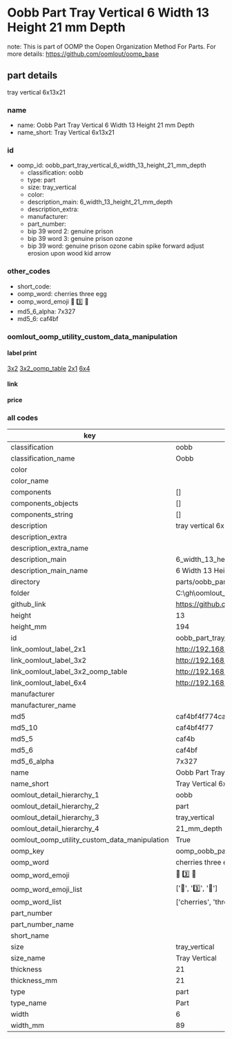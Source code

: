# Oobb Part Tray Vertical 6 Width 13 Height 21 mm Depth  

note: This is part of OOMP the Oopen Organization Method For Parts. For more details: https://github.com/oomlout/oomp_base

##  part details
  



tray vertical 6x13x21



### name
* name: Oobb Part Tray Vertical 6 Width 13 Height 21 mm Depth
* name_short: Tray Vertical 6x13x21 
### id
* oomp_id: oobb_part_tray_vertical_6_width_13_height_21_mm_depth
  * classification: oobb
  * type: part
  * size: tray_vertical
  * color: 
  * description_main: 6_width_13_height_21_mm_depth
  * description_extra: 
  * manufacturer: 
  * part_number: 
  * bip 39 word 2: genuine prison
  * bip 39 word 3: genuine prison ozone
  * bip 39 word: genuine prison ozone cabin spike forward adjust erosion upon wood kid arrow

### other_codes
* short_code: 
* oomp_word: cherries three egg
* oomp_word_emoji :cherries: :three: :egg:
* md5_6_alpha: 7x327
* md5_6: caf4bf






### oomlout_oomp_utility_custom_data_manipulation
#### label print
[3x2](http://192.168.1.245:1112/?label=oomp%207x327)
[3x2_oomp_table](http://192.168.1.108:1112/?label=oomp%207x327)
[2x1](http://192.168.1.242:1112/?label=oomp%207x327)
[6x4](http://192.168.1.55:1112/?label=oomp%207x327)    

#### link

                              

#### price







### all codes 
| key | value |  
| --- | --- |  
| classification | oobb |  
| classification_name | Oobb |  
| color |  |  
| color_name |  |  
| components | [] |  
| components_objects | [] |  
| components_string | [] |  
| description | tray vertical 6x13x21 |  
| description_extra |  |  
| description_extra_name |  |  
| description_main | 6_width_13_height_21_mm_depth |  
| description_main_name | 6 Width 13 Height 21 mm Depth |  
| directory | parts/oobb_part_tray_vertical_6_width_13_height_21_mm_depth |  
| folder | C:\gh\oomlout_oobb_version_4_generated_parts\parts\oobb_part_tray_vertical_6_width_13_height_21_mm_depth |  
| github_link | https://github.com/oomlout/oomlout_oomp_part_src/tree/main/parts/oobb_part_tray_vertical_6_width_13_height_21_mm_depth |  
| height | 13 |  
| height_mm | 194 |  
| id | oobb_part_tray_vertical_6_width_13_height_21_mm_depth |  
| link_oomlout_label_2x1 | http://192.168.1.242:1112/?label=oomp%207x327 |  
| link_oomlout_label_3x2 | http://192.168.1.245:1112/?label=oomp%207x327 |  
| link_oomlout_label_3x2_oomp_table | http://192.168.1.108:1112/?label=oomp%207x327 |  
| link_oomlout_label_6x4 | http://192.168.1.55:1112/?label=oomp%207x327 |  
| manufacturer |  |  
| manufacturer_name |  |  
| md5 | caf4bf4f774ca0716f68e1fd3d2ac30a |  
| md5_10 | caf4bf4f77 |  
| md5_5 | caf4b |  
| md5_6 | caf4bf |  
| md5_6_alpha | 7x327 |  
| name | Oobb Part Tray Vertical 6 Width 13 Height 21 mm Depth |  
| name_short | Tray Vertical 6x13x21  |  
| oomlout_detail_hierarchy_1 | oobb |  
| oomlout_detail_hierarchy_2 | part |  
| oomlout_detail_hierarchy_3 | tray_vertical |  
| oomlout_detail_hierarchy_4 | 21_mm_depth |  
| oomlout_oomp_utility_custom_data_manipulation | True |  
| oomp_key | oomp_oobb_part_tray_vertical_6_width_13_height_21_mm_depth |  
| oomp_word | cherries three egg |  
| oomp_word_emoji | :cherries: :three: :egg: |  
| oomp_word_emoji_list | [':cherries:', ':three:', ':egg:'] |  
| oomp_word_list | ['cherries', 'three', 'egg'] |  
| part_number |  |  
| part_number_name |  |  
| short_name |  |  
| size | tray_vertical |  
| size_name | Tray Vertical |  
| thickness | 21 |  
| thickness_mm | 21 |  
| type | part |  
| type_name | Part |  
| width | 6 |  
| width_mm | 89 |  
